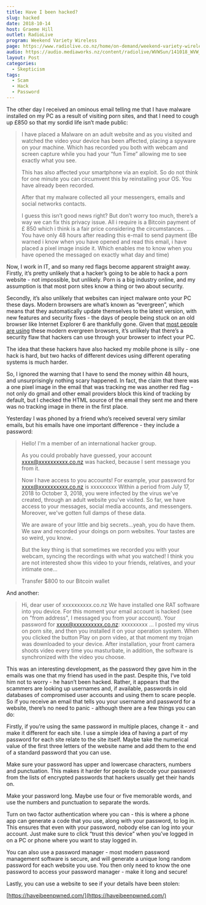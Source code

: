 ```yaml
---
title: Have I been hacked?
slug: hacked
date: 2018-10-14
host: Graeme Hill
outlet: RadioLive
program: Weekend Variety Wireless
page: https://www.radiolive.co.nz/home/on-demand/weekend-variety-wireless/2018/10/weekend-variety-wireless--in-case-you-missed-sunday0.html
audio: https://audio.mediaworks.nz/content/radiolive/WVWSun/141018_WVW_Skepticalthoughts.mp3
layout: Post
categories:
  - Skepticism
tags:
  - Scam
  - Hack
  - Password
---
```


The other day I received an ominous email telling me that I have malware installed on my PC as a result of visiting porn sites, and that I need to cough up £850 so that my sordid life isn’t made public:

<!-- more -->

> I have placed a Malware on an adult website and as you visited and watched the video your device has been affected, placing a spyware on your machine. Which has recorded you both with webcam and screen capture while you had your “fun Time” allowing me to see exactly what you see.
>
> This has also affected your smartphone via an exploit. So do not think for one minute you can circumvent this by reinstalling your OS. You have already been recorded.
>
> After that my malware collected all your messengers, emails and social networks contacts.
>
> I guess this isn’t good news right?
> But don’t worry too much, there’s a way we can fix this privacy issue. All i require is a Bitcoin payment of £ 850  which i think is a fair price considering the circumstances.
> …
> You have only 48 hours after reading this e-mail to send payment (Be warned i know when you have opened and read this email, i have placed a pixel image inside it. Which enables me to know when you have opened the messaged on exactly what day and time)

Now, I work in IT, and so many red flags become apparent straight away. Firstly, it’s pretty unlikely that a hacker’s going to be able to hack a porn website - not impossible, but unlikely. Porn is a big industry online, and my assumption is that most porn sites know a thing or two about security.

Secondly, it’s also unlikely that websites can inject malware onto your PC these days. Modern browsers are what’s known as “evergreen”, which means that they automatically update themselves to the latest version, with new features and security fixes - the days of people being stuck on an old browser like Internet Explorer 6 are thankfully gone. Given that [most people are using](http://gs.statcounter.com/browser-market-share) these modern evergreen browsers, it’s unlikely that there’s a security flaw that hackers can use through your browser to infect your PC.

The idea that these hackers have also hacked my mobile phone is silly - one hack is hard, but two hacks of different devices using different operating systems is much harder.

So, I ignored the warning that I have to send the money within 48 hours, and unsurprisingly nothing scary happened. In fact, the claim that there was a one pixel image in the email that was tracking me was another red flag - not only do gmail and other email providers block this kind of tracking by default, but I checked the HTML source of the email they sent me and there was no tracking image in there in the first place.

Yesterday I was phoned by a friend who’s received several very similar emails, but his emails have one important difference - they include a password:

> Hello!
> I'm a member of an international hacker group.
>
> As you could probably have guessed, your account xxxx@xxxxxxxxxx.co.nz was hacked, because I sent message you from it.
>
> Now I have access to you accounts!
> For example, your password for xxxx@xxxxxxxxxx.co.nz is xxxxxxxxx
> Within a period from July 17, 2018 to October 3, 2018, you were infected by the virus we've created, through an adult website you've visited.
> So far, we have access to your messages, social media accounts, and messengers.
> Moreover, we've gotten full damps of these data.
>
> We are aware of your little and big secrets...yeah, you do have them. We saw and recorded your doings on porn websites. Your tastes are so weird, you know..
>
> But the key thing is that sometimes we recorded you with your webcam, syncing the recordings with what you watched!
> I think you are not interested show this video to your friends, relatives, and your intimate one...
>
> Transfer $800 to our Bitcoin wallet

And another:

> Hi, dear user of xxxxxxxxxx.co.nz
> We have installed one RAT software into you device.
> For this moment your email account is hacked (see on "from address", I messaged you from your account).
> Your password for xxxx@xxxxxxxxxx.co.nz: xxxxxxxxx
> …
> I posted my virus on porn site, and then you installed it on your operation system.
> When you clicked the button Play on porn video, at that moment my trojan was downloaded to your device.
> After installation, your front camera shoots video every time you masturbate, in addition, the software is synchronized with the video you choose.

This was an interesting development, as the password they gave him in the emails was one that my friend has used in the past. Despite this, I’ve told him not to worry - he hasn’t been hacked. Rather, it appears that the scammers are looking up usernames and, if available, passwords in old databases of compromised user accounts and using them to scare people. So if you receive an email that tells you your username and password for a website, there’s no need to panic - although there are a few things you can do:

Firstly, if you’re using the same password in multiple places, change it - and make it different for each site. I use a simple idea of having a part of my password for each site relate to the site itself. Maybe take the numerical value of the first three letters of the website name and add them to the end of a standard password that you can use.

Make sure your password has upper and lowercase characters, numbers and punctuation. This makes it harder for people to decode your password from the lists of encrypted passwords that hackers usually get their hands on.

Make your password long. Maybe use four or five memorable words, and use the numbers and punctuation to separate the words.

Turn on two factor authentication where you can - this is where a phone app can generate a code that you use, along with your password, to log in. This ensures that even with your password, nobody else can log into your account. Just make sure to click “trust this device” when you’ve logged in on a PC or phone where you want to stay logged in.

You can also use a password manager - most modern password management software is secure, and will generate a unique long random password for each website you use. You then only need to know the one password to access your password manager - make it long and secure!

Lastly, you can use a website to see if your details have been stolen:

[https://haveibeenpwned.com/](https://haveibeenpwned.com/)

